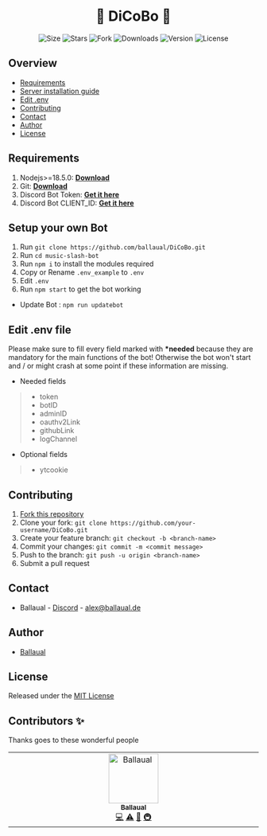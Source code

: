<h1 align="center">🤖 DiCoBo 🤖</h1>

<p align="center">
    <img alt="Size" src="https://img.shields.io/github/languages/code-size/ballaual/DiCoBo">
    <img alt="Stars" src="https://img.shields.io/github/stars/ballaual/DiCoBo">
    <img alt="Fork" src="https://img.shields.io/github/forks/ballaual/DiCoBo">
    <img alt="Downloads" src="https://img.shields.io/github/downloads/ballaual/DiCoBo/total">
    <img alt="Version" src="https://img.shields.io/github/package-json/v/ballaual/DiCoBo">
    <img alt="License" src="https://img.shields.io/github/license/ballaual/DiCoBo">
</p>


## Overview

* [Requirements](#Requirements)
* [Server installation guide](#Server-installation-instructions)
* [Edit .env](#edit-env-file)
* [Contributing](#Contributing)
* [Contact](#Contact)
* [Author](#Author)
* [License](#License)

## Requirements
1. Nodejs>=18.5.0: **[Download](https://nodejs.org/en/download)**
2. Git: **[Download](https://git-scm.com)**
3. Discord Bot Token: **[Get it here](https://discord.com/developers/applications)**
4. Discord Bot CLIENT_ID: **[Get it here](https://discord.com/developers/applications)**

## Setup your own Bot
1. Run `git clone https://github.com/ballaual/DiCoBo.git`
2. Run `cd music-slash-bot`
3. Run `npm i` to install the modules required
4. Copy or Rename `.env_example` to `.env`
5. Edit `.env`
6. Run `npm start` to get the bot working

* Update Bot : `npm run updatebot`

## Edit .env file
Please make sure to fill every field marked with <b>*needed</b> because they are mandatory for the main functions of the bot! Otherwise the bot won't start and / or might crash at some point if these information are missing.

* Needed fields
> - token<br>
> - botID<br>
> - adminID<br>
> - oauthv2Link<br>
> - githubLink<br>
> - logChannel

* Optional fields
> - ytcookie

## Contributing
1. [Fork this repository](https://github.com/ballaual/DiCoBo/fork)
2. Clone your fork: `git clone https://github.com/your-username/DiCoBo.git`
3. Create your feature branch: `git checkout -b <branch-name>`
4. Commit your changes: `git commit -m <commit message>`
5. Push to the branch: `git push -u origin <branch-name>`
6. Submit a pull request

## Contact
* Ballaual - [Discord](https://discord.com/users/475642657490599937) - alex@ballaual.de

## Author
* [Ballaual](https://github.com/ballaual)

## License
Released under the [MIT License](https://github.com/ballaual/DiCoBo/blob/master/LICENSE)

## Contributors ✨

Thanks goes to these wonderful people

<!-- ALL-CONTRIBUTORS-LIST:START - Do not remove or modify this section -->
<!-- prettier-ignore-start -->
<!-- markdownlint-disable -->
<table>
  <tbody>
    <tr>
      <td align="center" valign="top" width="14.28%"><a href="https://github.com/ballaual"><img src="https://avatars.githubusercontent.com/u/38478976?v=4?s=100" width="100px;" alt="Ballaual"/><br /><sub><b>Ballaual</b></sub></a><br /><a href="https://github.com/ballaual/DiCoBo/commits?author=ballaual" title="Code">💻</a> <a href="https://github.com/ballaual/DiCoBo/commits?author=ballaual" title="Tests">⚠️</a> <a href="#ideas-ballaual" title="Ideas, Planning, & Feedback">🤔</a> <a href="#infra-ballaual" title="Infrastructure (Hosting, Build-Tools, etc)">🚇</a></td>
    </tr>
  </tbody>
</table>

<!-- markdownlint-restore -->
<!-- prettier-ignore-end -->

<!-- ALL-CONTRIBUTORS-LIST:END -->
